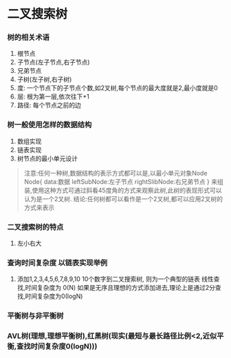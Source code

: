 # 二叉搜索树

### 树的相关术语
1. 根节点
2. 子节点(左子节点,右子节点)
3. 兄弟节点
4. 子树(左子树,右子树)
5. 度: 一个节点下的子节点个数,如2叉树,每个节点的最大度就是2,最小度就是0
6. 层: 根为第一层,依次往下+1
7. 路径: 每个节点之前的边

### 树一般使用怎样的数据结构
1. 数组实现
2. 链表实现
3. 树节点的最小单元设计
> 注意:任何一种树,数据结构的表示方式都可以是,以最小单元对象Node
> Node{
>   data:数据
>   leftSubNode:左子节点
>   rightSlibNode:右兄弟节点
> }
> 来组装,使用这种方式可通过斜看45度角的方式来观察此树,此树的表现形式可以认为是一个2叉树.
> 结论:任何树都可以看作是一个2叉树,都可以应用2叉树的方式来表示



### 二叉搜索树的特点
1. 左小右大

### 查询时间复杂度 以链表实现举例
1. 添加1,2,3,4,5,6,7,8,9,10 10个数字到二叉搜索树, 则为一个典型的链表 线性查找,时间复杂度为 0(N)
   如果是无序且理想的方式添加进去,理论上是通过2分查找,时间复杂度为0(logN)

### 平衡树与非平衡树

### AVL树(理想,理想平衡树),红黑树(现实(最短与最长路径比例<2,近似平衡,查找时间复杂度0(logN)))


